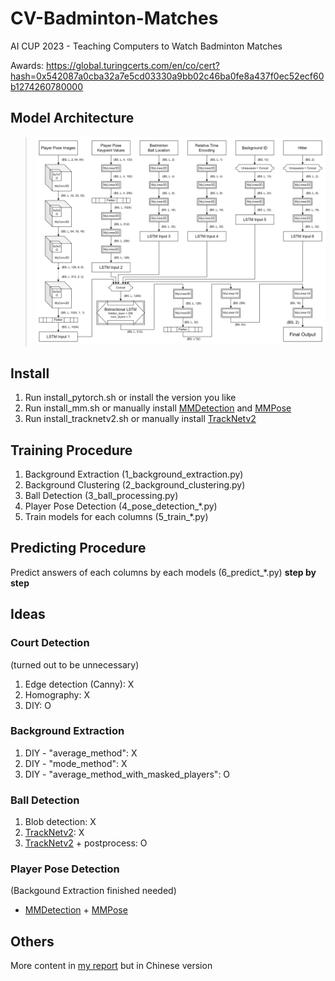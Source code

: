 # CV-Badminton-Matches
AI CUP 2023 - Teaching Computers to Watch Badminton Matches

Awards: https://global.turingcerts.com/en/co/cert?hash=0x542087a0cba32a7e5cd03330a9bb02c46ba0fe8a437f0ec52ecf60b1274260780000

## Model Architecture
> ![image](https://raw.githubusercontent.com/aisu-programming/CV-Badminton-Matches/main/architecture.png)

## Install
1. Run install_pytorch.sh or install the version you like
2. Run install_mm.sh or manually install [MMDetection](https://github.com/open-mmlab/mmdetection) and [MMPose](https://github.com/open-mmlab/mmpose)
3. Run install_tracknetv2.sh or manually install [TrackNetv2](https://nol.cs.nctu.edu.tw:234/open-source/TrackNetv2)

## Training Procedure
1. Background Extraction (1_background_extraction.py)
2. Background Clustering (2_background_clustering.py)
3. Ball Detection (3_ball_processing.py)
4. Player Pose Detection (4_pose_detection_*.py)
5. Train models for each columns (5_train_*.py)

## Predicting Procedure
Predict answers of each columns by each models (6_predict_*.py) **step by step**

## Ideas
### Court Detection
(turned out to be unnecessary)
1. Edge detection (Canny): X
2. Homography: X
3. DIY: O

### Background Extraction
1. DIY - "average_method": X
2. DIY - "mode_method": X
3. DIY - "average_method_with_masked_players": O

### Ball Detection
1. Blob detection: X
2. [TrackNetv2](https://nol.cs.nctu.edu.tw:234/open-source/TrackNetv2): X
3. [TrackNetv2](https://nol.cs.nctu.edu.tw:234/open-source/TrackNetv2) + postprocess: O

### Player Pose Detection
(Backgound Extraction finished needed)
- [MMDetection](https://github.com/open-mmlab/mmdetection) + [MMPose](https://github.com/open-mmlab/mmpose)

## Others
More content in [my report](https://github.com/aisu-programming/CV-Badminton-Matches/blob/main/report/AI%20CUP%20%E7%AB%B6%E8%B3%BD%E5%A0%B1%E5%91%8A%E8%88%87%E7%A8%8B%E5%BC%8F%E7%A2%BC%EF%BC%8FTEAM_2956%EF%BC%8F%E3%80%8C%E6%95%99%E9%9B%BB%E8%85%A6%E7%9C%8B%E7%BE%BD%E7%90%83%E3%80%8D%E7%AB%B6%E8%B3%BD.pdf) but in Chinese version
